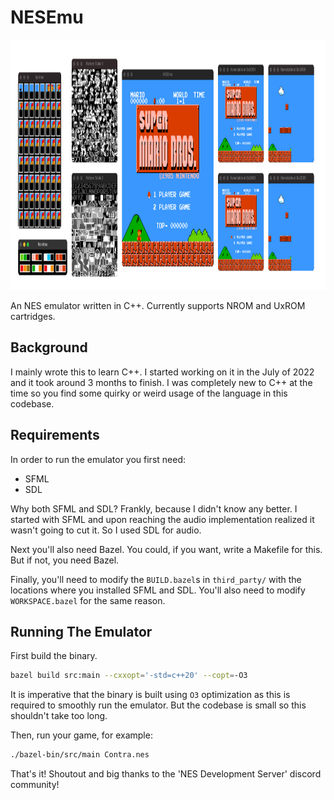 # NESEmu

<p align="center">
  <img width="1028" height="400" alt="cover image showing prehistorik man" src="https://raw.githubusercontent.com/BlueBlazin/nesemu/master/screenshots/smb.png">
</p>

An NES emulator written in C++. Currently supports NROM and UxROM cartridges.

## Background

I mainly wrote this to learn C++. I started working on it in the July of 2022 and it took around 3 months to finish. I was completely new to C++ at the time so you find some quirky or weird usage of the language in this codebase.

## Requirements

In order to run the emulator you first need:

- SFML
- SDL

Why both SFML and SDL? Frankly, because I didn't know any better. I started with SFML and upon reaching the audio implementation realized it wasn't going to cut it. So I used SDL for audio.

Next you'll also need Bazel. You could, if you want, write a Makefile for this. But if not, you need Bazel.

Finally, you'll need to modify the `BUILD.bazel`s in `third_party/` with the locations where you installed SFML and SDL. You'll also need to modify `WORKSPACE.bazel` for the same reason.

## Running The Emulator

First build the binary.

```sh
bazel build src:main --cxxopt='-std=c++20' --copt=-O3
```

It is imperative that the binary is built using `O3` optimization as this is required to smoothly run the emulator. But the codebase is small so this shouldn't take too long.

Then, run your game, for example:

```sh
./bazel-bin/src/main Contra.nes
```

That's it! Shoutout and big thanks to the 'NES Development Server' discord community!
